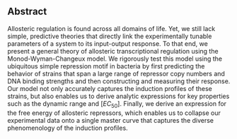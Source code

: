 ## Abstract

Allosteric regulation is found across all domains of life. Yet, we still lack
simple, predictive theories that directly link the experimentally tunable
parameters of a system to its input-output response. To that end, we present a
general theory of allosteric transcriptional regulation using the
Monod-Wyman-Changeux model. We rigorously test this model using the ubiquitous
simple repression motif in bacteria by first predicting the behavior of strains
that span a large range of repressor copy numbers and DNA binding strengths and
then constructing and measuring their response. Our model not only accurately
captures the induction profiles of these strains, but also enables us to derive
analytic expressions for key properties such as the dynamic range and
$[EC_{50}]$. Finally, we derive an expression for the free energy of allosteric
repressors, which enables us to collapse our experimental data onto a single
master curve that captures the diverse phenomenology of the induction profiles.
